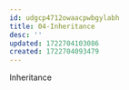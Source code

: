 ```yaml
---
id: udgcp4712owaacpwbgylabh
title: 04-Inheritance
desc: ''
updated: 1722704103086
created: 1722704093479
---
```

Inheritance
